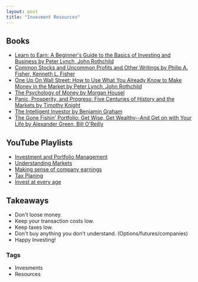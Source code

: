 ```yaml
---
layout: post
title: "Invesment Resources"
---
```


## Books

- [Learn to Earn: A Beginner's Guide to the Basics of Investing and Business by Peter Lynch, John Rothchild](https://www.goodreads.com/book/show/817589.Learn_to_Earn)
- [Common Stocks and Uncommon Profits and Other Writings by Philip A. Fisher, Kenneth L. Fisher](https://www.goodreads.com/book/show/26518545-common-stocks-and-uncommon-profits-and-other-writings)
- [One Up On Wall Street: How to Use What You Already Know to Make Money in the Market by Peter Lynch, John Rothchild](https://www.goodreads.com/book/show/762462.One_Up_On_Wall_Street)
- [The Psychology of Money by Morgan Housel](https://www.goodreads.com/book/show/41881472-the-psychology-of-money)
- [Panic, Prosperity, and Progress: Five Centuries of History and the Markets by Timothy Knight](https://www.goodreads.com/book/show/18972408-panic-prosperity-and-progress)
- [The Intelligent Investor by Benjamin Graham](https://www.goodreads.com/book/show/106835.The_Intelligent_Investor)
- [The Gone Fishin' Portfolio: Get Wise, Get Wealthy--And Get on with Your Life by Alexander Green, Bill O'Reilly](https://www.goodreads.com/book/show/4494325-the-gone-fishin-portfolio)

## YouTube Playlists

- [Investment and Portfolio Management](https://www.youtube.com/watch?v=NxEcO7ITtMo&list=PLf5N6dqfQaNRZPyqPhy4r8Mn1kl9KSlbf)
- [Understanding Markets](https://www.youtube.com/watch?v=zGMuLcx7nv0&list=PLf5N6dqfQaNTBANN76qAwSE73JSfoLQ9A)
- [Making sense of company earnings](https://www.youtube.com/watch?v=SI5ZRi5KVXQ&list=PLf5N6dqfQaNSyO7DrDYWY1I2cQY63D6TG)
- [Tax Planing](https://www.youtube.com/watch?v=8ygqVyiGIok&list=PLf5N6dqfQaNRu8GxYJPeSvK-GCzeedjNQ)
- [Invest at every age](https://www.youtube.com/watch?v=AzONJVQ8XCI&list=PLf5N6dqfQaNRnCNaV3jsmm-fMtdmdYztV)

## Takeaways 

- Don't loose money.
- Keep your transaction costs low.
- Keep taxes low.
- Don't buy anything you don't understand. (Options/futures/companies)
- Happy Investing!

### Tags

- Invesments
- Resources
